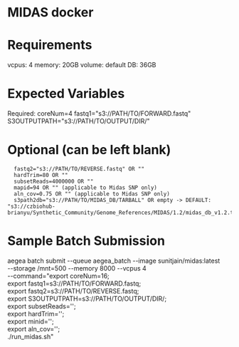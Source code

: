 # MIDAS docker

# Requirements

  vcpus: 4
  memory: 20GB
  volume:
       default DB: 36GB

# Expected Variables

  Required:
      coreNum=4
      fastq1="s3://PATH/TO/FORWARD.fastq"
      S3OUTPUTPATH="s3://PATH/TO/OUTPUT/DIR/"

# Optional (can be left blank)

      fastq2="s3://PATH/TO/REVERSE.fastq" OR ""
      hardTrim=80 OR ""
      subsetReads=4000000 OR ""
      mapid=94 OR "" (applicable to Midas SNP only)
      aln_cov=0.75 OR "" (applicable to Midas SNP only)
      s3path2db="s3://PATH/TO/MIDAS_DB/TARBALL" OR empty -> DEFAULT: "s3://czbiohub-brianyu/Synthetic_Community/Genome_References/MIDAS/1.2/midas_db_v1.2.tar.gz"

# Sample Batch Submission

  aegea batch submit --queue aegea_batch --image sunitjain/midas:latest \
    --storage /mnt=500 --memory 8000 --vcpus 4 \
    --command="export coreNum=16; \
    export fastq1=s3://PATH/TO/FORWARD.fastq; \
    export fastq2=s3://PATH/TO/REVERSE.fastq; \
    export S3OUTPUTPATH=s3://PATH/TO/OUTPUT/DIR/; \
    export subsetReads=''; \
    export hardTrim=''; \
    export minid=''; \
    export aln_cov=''; \
    ./run_midas.sh"
